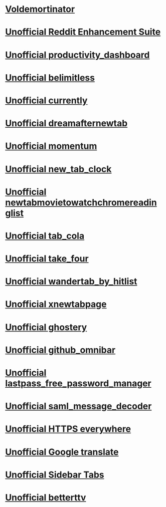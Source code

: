 
[Voldemortinator](/chrom2firefox/addons/voldemortinator-1.14-an+fx.xpi)
=======================================================================
[Unofficial Reddit Enhancement Suite](/chrom2firefox/addons/unofficial_reddit_enhancement_suite-5.4.3-an+fx.xpi)
=======================================================================
[Unofficial productivity_dashboard](/chrom2firefox/addons/newtab/unofficialbeautab_productivity_dashboard-1.0.27-an+fx.xpi)
=======================================================================
[Unofficial belimitless](/chrom2firefox/addons/newtab/unofficialbelimitless-1.3.3-an+fx.xpi)
=======================================================================
[Unofficial currently](/chrom2firefox/addons/newtab/unofficialcurrently-3.2.2-an+fx.xpi)
=======================================================================
[Unofficial dreamafternewtab](/chrom2firefox/addons/newtab/unofficialdreamafternewtab-0.3.12-an+fx.xpi)
=======================================================================
[Unofficial momentum](/chrom2firefox/addons/newtab/unofficialmomentum-0.92.2-an+fx.xpi)
=======================================================================
[Unofficial new_tab_clock](/chrom2firefox/addons/newtab/unofficialnew_tab_clock-2.6-an+fx.xpi)
=======================================================================
[Unofficial newtabmovietowatchchromereadinglist](/chrom2firefox/addons/newtab/unofficialnewtabmovietowatchchromereadinglist-1.0.6-an+fx.xpi)
=======================================================================
[Unofficial tab_cola](/chrom2firefox/addons/newtab/unofficialtab_cola-0.3-an+fx.xpi)
=======================================================================
[Unofficial take_four](/chrom2firefox/addons/newtab/unofficialtake_four-0.24-an+fx.xpi)
=======================================================================
[Unofficial wandertab_by_hitlist](/chrom2firefox/addons/newtab/unofficialwandertab_by_hitlist-1.2.11-an+fx.xpi)
=======================================================================
[Unofficial xnewtabpage](/chrom2firefox/addons/newtab/unofficialxnewtabpage-4.8.2-an+fx.xpi)
=======================================================================
[Unofficial ghostery](/chrom2firefox/addons/unofficial_ghostery-7.1.3.1-an+fx.xpi)
=======================================================================
[Unofficial github_omnibar](/chrom2firefox/addons/unofficial_github_omnibar-0.1.2-an+fx.xpi)
=======================================================================
[Unofficial lastpass_free_password_manager](/chrom2firefox/addons/unofficial_lastpass_free_password_manager-4.1.40.69-an+fx.xpi)
=======================================================================
[Unofficial saml_message_decoder](/chrom2firefox/addons/unofficial_saml_message_decoder-1.0.1-an+fx.xpi)
=======================================================================
[Unofficial HTTPS everywhere](/chrom2firefox/addons/unofficial_https_everywere-2017.2.13-an+fx.xpi)
=======================================================================
[Unofficial Google translate](/chrom2firefox/addons/unofficial_google_translate-2.0.6-an+fx.xpi)
=======================================================================
[Unofficial Sidebar Tabs](/chrom2firefox/addons/unofficial_sidebar_tabs-1.0-an+fx.xpi)
=======================================================================
[Unofficial betterttv](/chrom2firefox/addons/unofficial_betterttv-6.9-an+fx.xpi)
=======================================================================

